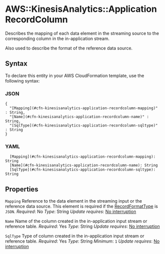 # AWS::KinesisAnalytics::Application RecordColumn<a name="aws-properties-kinesisanalytics-application-recordcolumn"></a>

Describes the mapping of each data element in the streaming source to the corresponding column in the in\-application stream\.

Also used to describe the format of the reference data source\.

## Syntax<a name="aws-properties-kinesisanalytics-application-recordcolumn-syntax"></a>

To declare this entity in your AWS CloudFormation template, use the following syntax:

### JSON<a name="aws-properties-kinesisanalytics-application-recordcolumn-syntax.json"></a>

```
{
  "[Mapping](#cfn-kinesisanalytics-application-recordcolumn-mapping)" : String,
  "[Name](#cfn-kinesisanalytics-application-recordcolumn-name)" : String,
  "[SqlType](#cfn-kinesisanalytics-application-recordcolumn-sqltype)" : String
}
```

### YAML<a name="aws-properties-kinesisanalytics-application-recordcolumn-syntax.yaml"></a>

```
  [Mapping](#cfn-kinesisanalytics-application-recordcolumn-mapping): String
  [Name](#cfn-kinesisanalytics-application-recordcolumn-name): String
  [SqlType](#cfn-kinesisanalytics-application-recordcolumn-sqltype): String
```

## Properties<a name="aws-properties-kinesisanalytics-application-recordcolumn-properties"></a>

`Mapping`  <a name="cfn-kinesisanalytics-application-recordcolumn-mapping"></a>
Reference to the data element in the streaming input or the reference data source\. This element is required if the [RecordFormatType](https://docs.aws.amazon.com/kinesisanalytics/latest/dev/API_RecordFormat.html#analytics-Type-RecordFormat-RecordFormatTypel) is `JSON`\.
*Required*: No
*Type*: String
*Update requires*: [No interruption](https://docs.aws.amazon.com/AWSCloudFormation/latest/UserGuide/using-cfn-updating-stacks-update-behaviors.html#update-no-interrupt)

`Name`  <a name="cfn-kinesisanalytics-application-recordcolumn-name"></a>
Name of the column created in the in\-application input stream or reference table\.
*Required*: Yes
*Type*: String
*Update requires*: [No interruption](https://docs.aws.amazon.com/AWSCloudFormation/latest/UserGuide/using-cfn-updating-stacks-update-behaviors.html#update-no-interrupt)

`SqlType`  <a name="cfn-kinesisanalytics-application-recordcolumn-sqltype"></a>
Type of column created in the in\-application input stream or reference table\.
*Required*: Yes
*Type*: String
*Minimum*: `1`
*Update requires*: [No interruption](https://docs.aws.amazon.com/AWSCloudFormation/latest/UserGuide/using-cfn-updating-stacks-update-behaviors.html#update-no-interrupt)
